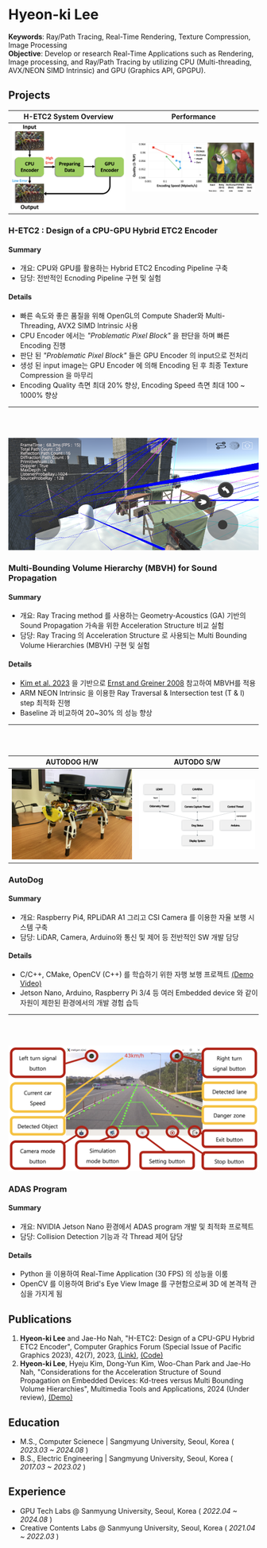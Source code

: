 # Hyeon-ki Lee
**Keywords**: Ray/Path Tracing, Real-Time Rendering, Texture Compression, Image Processing   
**Objective**: Develop or research Real-Time Applications such as Rendering, Image processing, and Ray/Path Tracing by utilizing CPU (Multi-threading, AVX/NEON SIMD Intrinsic) and GPU (Graphics API, GPGPU).

## Projects
|H-ETC2 System Overview| Performance |
|   :-:     |   :-:      |
|![fig:H-ETC2](./assets/H-ETC2.png)      | ![fig:teaser_image](./assets/teaser_image.png) |
### **H-ETC2 : Design of a CPU-GPU Hybrid ETC2 Encoder**    
#### Summary    
- 개요: CPU와 GPU를 활용하는 Hybrid ETC2 Encoding Pipeline 구축
- 담당: 전반적인 Ecnoding Pipeline 구현 및 실험

#### Details    
- 빠른 속도와 좋은 품질을 위해 OpenGL의 Compute Shader와 Multi-Threading, AVX2 SIMD Intrinsic 사용
- CPU Encoder 에서는 *"Problematic Pixel Block"* 을 판단을 하며 빠른 Encoding 진행
- 판단 된 *"Problematic Pixel Block"* 들은 GPU Encoder 의 input으로 전처리
- 생성 된 input image는 GPU Encoder 에 의해 Encoding 된 후 최종 Texture Compression 을 마무리
- Encoding Quality 측면 최대 20% 향상, Encoding Speed 측면 최대 100 ~ 1000% 향상

---
<br/> 
<br/>

![fig:MBVH](./assets/MBVH.png)      
### **Multi-Bounding Volume Hierarchy (MBVH) for Sound Propagation**    
#### Summary
- 개요: Ray Tracing method 를 사용하는 Geometry-Acoustics (GA) 기반의 Sound Propagation 가속을 위한 Acceleration Structure 비교 실험
- 담당: Ray Tracing 의 Acceleration Structure 로 사용되는 Multi Bounding Volume Hierarchies (MBVH) 구현 및 실험

#### Details
- [Kim et al. 2023](https://www.mdpi.com/1424-8220/23/2/973) 을 기반으로 [Ernst and Greiner 2008](https://ieeexplore.ieee.org/document/4634618) 참고하여 MBVH를 적용
- ARM NEON Intrinsic 을 이용한 Ray Traversal & Intersection test (T & I) step 최적화 진행
- Baseline 과 비교하여 20~30% 의 성능 향상  

---
<br/>
<br/>

|AUTODOG H/W|AUTODO S/W|
|   :-:     |   :-:    |
|![fig:Auto](./assets/AUTODOG.jpeg)| ![fig:Auto_flow](./assets/AUTODOG_flowchart.png) |   
### **AutoDog**
#### Summary
- 개요: Raspberry Pi4, RPLiDAR A1 그리고 CSI Camera 를 이용한 자율 보행 시스템 구축
- 담당: LiDAR, Camera, Arduino와 통신 및 제어 등 전반적인 SW 개발 담당

#### Details
- C/C++, CMake, OpenCV (C++) 를 학습하기 위한 자행 보행 프로젝트 [(Demo Video)](https://youtu.be/saTzeXXPWuo)
- Jetson Nano, Arduino, Raspberry Pi 3/4 등 여러 Embedded device 와 같이 자원이 제한된 환경에서의 개발 경험 습득

---
<br/> 
<br/>

![fig:ADAS](./assets/ADAS.png)      
### **ADAS Program**
#### Summary
- 개요: NVIDIA Jetson Nano 환경에서 ADAS program 개발 및 최적화 프로젝트
- 담당: Collision Detection 기능과 각 Thread 제어 담당

#### Details
- Python 을 이용하여 Real-Time Application (30 FPS) 의 성능을 이룸
- OpenCV 를 이용하여 Brid's Eye View Image 를 구현함으로써 3D 에 본격적 관심을 가지게 됨


## Publications
1. **Hyeon-ki Lee** and Jae-Ho Nah, "H-ETC2: Design of a CPU-GPU Hybrid ETC2 Encoder", Computer Graphics Forum (Special Issue of Pacific Graphics 2023), 42(7), 2023, [(Link)](https://onlinelibrary.wiley.com/doi/10.1111/cgf.14969?af=R), [(Code)](https://github.com/gusrlLee/HETC2)
2. **Hyeon-ki Lee**, Hyeju Kim, Dong-Yun Kim, Woo-Chan Park and Jae-Ho Nah, "Considerations for the Acceleration Structure of Sound Propagation on Embedded Devices: Kd-trees versus Multi Bounding Volume Hierarchies", Multimedia Tools and Applications, 2024 (Under review), [(Demo)]()

## Education
- M.S., Computer Scienece	 | Sangmyung University, Seoul, Korea ( _2023.03 ~ 2024.08_ )			        		
- B.S., Electric Engineering | Sangmyung University, Seoul, Korea ( _2017.03 ~ 2023.02_ )

## Experience
- GPU Tech Labs @ Sanmyung University, Seoul, Korea ( _2022.04 ~ 2024.08_ )
- Creative Contents Labs @ Sanmyung University, Seoul, Korea ( _2021.04 ~ 2022.03_ )